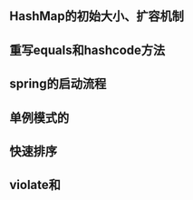 ## HashMap的初始大小、扩容机制





## 重写equals和hashcode方法





## spring的启动流程



##  单例模式的



## 快速排序



## violate和